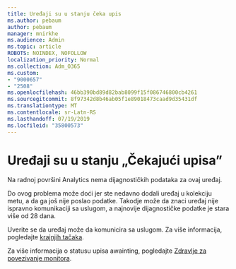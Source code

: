 ```yaml
---
title: Uređaji su u stanju čeka upis
ms.author: pebaum
author: pebaum
manager: mnirkhe
ms.audience: Admin
ms.topic: article
ROBOTS: NOINDEX, NOFOLLOW
localization_priority: Normal
ms.collection: Adm_O365
ms.custom:
- "9000657"
- "2508"
ms.openlocfilehash: 46bb390bd89d82bab8099f15f086746800cb4261
ms.sourcegitcommit: 8f97342d8b46ab05f1e89018473caad9d35431df
ms.translationtype: MT
ms.contentlocale: sr-Latn-RS
ms.lasthandoff: 07/19/2019
ms.locfileid: "35800573"
---
```

# <a name="devices-are-in-awaiting-enrollment-state"></a>Uređaji su u stanju „Čekajući upisa”

Na radnoj površini Analytics nema dijagnostičkih podataka za ovaj uređaj. 

Do ovog problema može doći jer ste nedavno dodali uređaj u kolekciju metu, a da ga još nije poslao podatke. Takodje može da znaci uređaj nije ispravno komunikaciji sa uslugom, a najnovije dijagnostičke podatke je stara više od 28 dana.

Uverite se da uređaj može da komunicira sa uslugom. Za više informacija, pogledajte [krajnjih tačaka](https://docs.microsoft.com/sccm/desktop-analytics/enable-data-sharing#endpoints).

Za više informacija o statusu upisa awainting, pogledajte [Zdravlje za povezivanje monitora](https://docs.microsoft.com/sccm/desktop-analytics/monitor-connection-health#awaiting-enrollment).